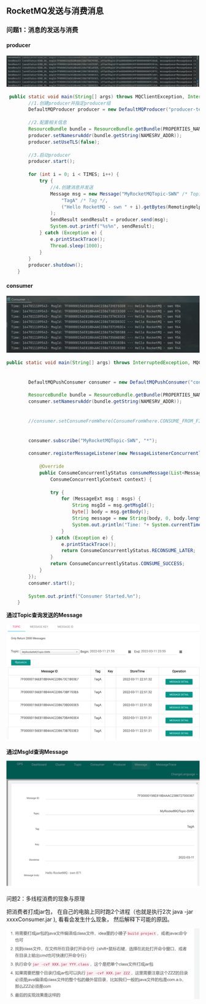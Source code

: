 ## RocketMQ发送与消费消息



### 问题1：消息的发送与消费



#### producer

![image-20220625202200930](RocketMQ_Demo_Swn.assets/image-20220625202200930.png)



```java
 public static void main(String[] args) throws MQClientException, InterruptedException {
        //1.创建producer并指定producer组
        DefaultMQProducer producer = new DefaultMQProducer("producer-test-swn-0311");

        //2.配置相关信息
        ResourceBundle bundle = ResourceBundle.getBundle(PROPERTIES_NAME);
        producer.setNamesrvAddr(bundle.getString(NAMESRV_ADDR));
        producer.setUseTLS(false);

        //3.启动producer
        producer.start();

        for (int i = 0; i < TIMES; i++) {
            try {
                //4.创建消息并发送
                Message msg = new Message("MyRocketMQTopic-SWN" /* Topic */,
                    "TagA" /* Tag */,
                    ("Hello RocketMQ - swn " + i).getBytes(RemotingHelper.DEFAULT_CHARSET) /* Message body */
                );
                SendResult sendResult = producer.send(msg);
                System.out.printf("%s%n", sendResult);
            } catch (Exception e) {
                e.printStackTrace();
                Thread.sleep(1000);
            }
        }
        producer.shutdown();
    }
```



#### consumer

![image-20220625202215911](RocketMQ_Demo_Swn.assets/image-20220625202215911.png)

```java
public static void main(String[] args) throws InterruptedException, MQClientException {


        DefaultMQPushConsumer consumer = new DefaultMQPushConsumer("consumer-test-swn0311");

        ResourceBundle bundle = ResourceBundle.getBundle(PROPERTIES_NAME);
        consumer.setNamesrvAddr(bundle.getString(NAMESRV_ADDR));


        //consumer.setConsumeFromWhere(ConsumeFromWhere.CONSUME_FROM_FIRST_OFFSET);


        consumer.subscribe("MyRocketMQTopic-SWN", "*");

        consumer.registerMessageListener(new MessageListenerConcurrently() {

            @Override
            public ConsumeConcurrentlyStatus consumeMessage(List<MessageExt> msgs,
                ConsumeConcurrentlyContext context) {

                try {
                    for (MessageExt msg : msgs) {
                        String msgId = msg.getMsgId();
                        byte[] body = msg.getBody();
                        String message = new String(body, 0, body.length, Charset.forName("utf-8"));
                        System.out.println("Time: "+ System.currentTimeMillis() + "- " + "MsgId: " + msgId + " --- " + message);
                    }
                } catch (Exception e) {
                    e.printStackTrace();
                    return ConsumeConcurrentlyStatus.RECONSUME_LATER;
                }
                return ConsumeConcurrentlyStatus.CONSUME_SUCCESS;
            }
        });
        consumer.start();

        System.out.printf("Consumer Started.%n");
    }
```





**通过Topic查询发送的Message**

![image-20220625202225321](RocketMQ_Demo_Swn.assets/image-20220625202225321.png)



**通过MsgId查询Message**

![image-20220625202236687](RocketMQ_Demo_Swn.assets/image-20220625202236687.png)





问题2：多线程消费的现象与原理

把消费者打成jar包， 在自己的电脑上同时跑2个进程（也就是执行2次 java -jar xxxxConsumer.jar ), 看看会发生什么现象， 然后解释下可能的原因。

![image-20220625202307252](RocketMQ_Demo_Swn.assets/image-20220625202307252.png)



